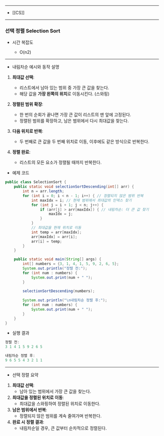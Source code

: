 
---
- [[CS]]
---

### 선택 정렬 Selection Sort

- 시간 복잡도
	  
	- O(n2)
---
- 내림차순 예시와 동작 설명
	
1. **최대값 선택**:
    - 리스트에서 남아 있는 범위 중 가장 큰 값을 찾는다.
    - 해당 값을 **가장 왼쪽의 위치**로 이동시킨다. (스와핑)
      
2. **정렬된 범위 확장**:
    - 한 번의 순회가 끝나면 가장 큰 값이 리스트의 맨 앞에 고정된다.
    - 정렬된 범위를 확장하고, 남은 범위에서 다시 최대값을 찾는다.
      
3. **다음 위치로 반복**:
    - 두 번째로 큰 값을 두 번째 위치로 이동, 이후에도 같은 방식으로 반복한다.
      
4. **정렬 완료**:
    - 리스트의 모든 요소가 정렬될 때까지 반복한다.
	
- 예제 코드
``` java
public class SelectionSort {
    public static void selectionSortDescending(int[] arr) {
        int n = arr.length;
        for (int i = 0; i < n - 1; i++) { // 정렬되지 않은 범위 반복
            int maxIdx = i; // 현재 범위에서 최대값의 인덱스 찾기
            for (int j = i + 1; j < n; j++) {
                if (arr[j] > arr[maxIdx]) { // 내림차순: 더 큰 값 찾기
                    maxIdx = j;
                }
            }
            // 최대값을 현재 위치로 이동
            int temp = arr[maxIdx];
            arr[maxIdx] = arr[i];
            arr[i] = temp;
        }
    }

    public static void main(String[] args) {
        int[] numbers = {3, 1, 4, 1, 5, 9, 2, 6, 5};
        System.out.println("정렬 전:");
        for (int num : numbers) {
            System.out.print(num + " ");
        }
        
        selectionSortDescending(numbers);
        
        System.out.println("\n내림차순 정렬 후:");
        for (int num : numbers) {
            System.out.print(num + " ");
        }
    }
}
```
- 실행 결과
```java
정렬 전:
3 1 4 1 5 9 2 6 5 

내림차순 정렬 후:
9 6 5 5 4 3 2 1 1 
```

---
- 선택 정렬 요약
	
1. **최대값 선택**:
    - 남아 있는 범위에서 가장 큰 값을 찾는다.
2. **최대값을 정렬된 위치로 이동**:
    - 최대값을 스와핑하여 정렬된 위치로 이동한다.
3. **남은 범위에서 반복**:
    - 정렬되지 않은 범위를 계속 줄여가며 반복한다.
4. **완료 시 정렬 결과**:
    - 내림차순일 경우, 큰 값부터 순차적으로 정렬된다.
